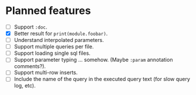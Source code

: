 # Planned features

- [ ] Support `:doc`.
- [x] Better result for `print(module.foobar)`.
- [ ] Understand interpolated parameters.
- [ ] Support multiple queries per file.
- [ ] Support loading single sql files.
- [ ] Support parameter typing ... somehow. (Maybe `:param` annotation comments?).
- [ ] Support multi-row inserts.
- [ ] Include the name of the query in the executed query text (for slow query log, etc).
